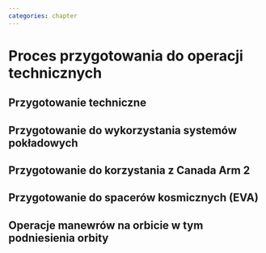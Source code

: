 ```yaml
---
categories: chapter
---
```


# Proces przygotowania do operacji technicznych

## Przygotowanie techniczne

## Przygotowanie do wykorzystania systemów pokładowych

## Przygotowanie do korzystania z Canada Arm 2

## Przygotowanie do spacerów kosmicznych (EVA)

## Operacje manewrów na orbicie w tym podniesienia orbity
